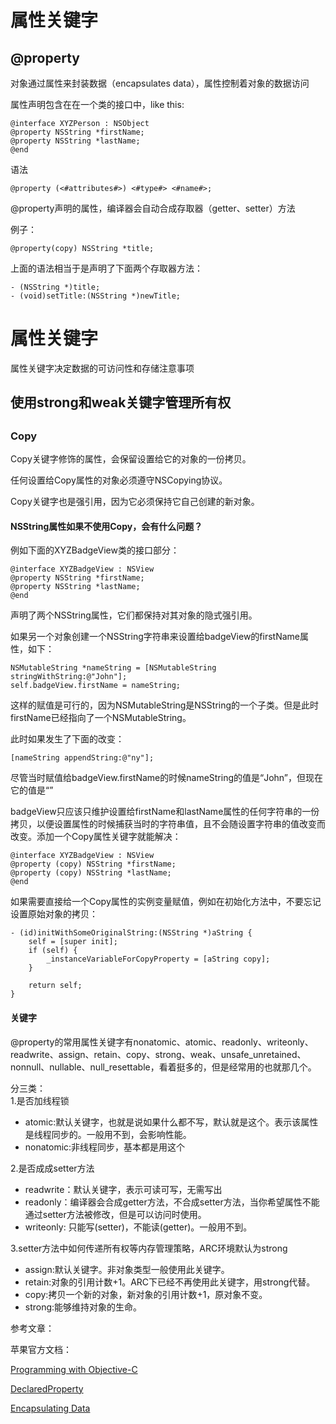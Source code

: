 # 属性关键字

## **@property**

对象通过属性来封装数据（encapsulates data），属性控制着对象的数据访问

属性声明包含在在一个类的接口中，like this:

```
@interface XYZPerson : NSObject
@property NSString *firstName;
@property NSString *lastName;
@end
```

语法

```
@property (<#attributes#>) <#type#> <#name#>;
```

@property声明的属性，编译器会自动合成存取器（getter、setter）方法

例子：

```
@property(copy) NSString *title;
```

上面的语法相当于是声明了下面两个存取器方法：

```
- (NSString *)title;
- (void)setTitle:(NSString *)newTitle;
```

# 属性关键字

属性关键字决定数据的可访问性和存储注意事项

## 使用strong和weak关键字管理所有权

## 

### **Copy**

Copy关键字修饰的属性，会保留设置给它的对象的一份拷贝。

任何设置给Copy属性的对象必须遵守NSCopying协议。

Copy关键字也是强引用，因为它必须保持它自己创建的新对象。

#### **NSString属性如果不使用Copy，会有什么问题？**

例如下面的XYZBadgeView类的接口部分：

```
@interface XYZBadgeView : NSView
@property NSString *firstName;
@property NSString *lastName;
@end
```

声明了两个NSString属性，它们都保持对其对象的隐式强引用。

如果另一个对象创建一个NSString字符串来设置给badgeView的firstName属性，如下：

```
NSMutableString *nameString = [NSMutableString stringWithString:@"John"];
self.badgeView.firstName = nameString;
```

这样的赋值是可行的，因为NSMutableString是NSString的一个子类。但是此时firstName已经指向了一个NSMutableString。

此时如果发生了下面的改变：

```
[nameString appendString:@"ny"];
```

尽管当时赋值给badgeView.firstName的时候nameString的值是“John”，但现在它的值是“”

badgeView只应该只维护设置给firstName和lastName属性的任何字符串的一份拷贝，以便设置属性的时候捕获当时的字符串值，且不会随设置字符串的值改变而改变。添加一个Copy属性关键字就能解决：

```
@interface XYZBadgeView : NSView
@property (copy) NSString *firstName;
@property (copy) NSString *lastName;
@end
```

如果需要直接给一个Copy属性的实例变量赋值，例如在初始化方法中，不要忘记设置原始对象的拷贝：

```
- (id)initWithSomeOriginalString:(NSString *)aString {
    self = [super init];
    if (self) {
        _instanceVariableForCopyProperty = [aString copy];
    }

    return self;
}
```



#### 关键字

@property的常用属性关键字有nonatomic、atomic、readonly、writeonly、readwrite、assign、retain、copy、strong、weak、unsafe\_unretained、nonnull、nullable、null\_resettable，看着挺多的，但是经常用的也就那几个。

分三类：  
1.是否加线程锁

* atomic:默认关键字，也就是说如果什么都不写，默认就是这个。表示该属性是线程同步的。一般用不到，会影响性能。
* nonatomic:非线程同步，基本都是用这个

2.是否成成setter方法

* readwrite：默认关键字，表示可读可写，无需写出
* readonly：编译器会合成getter方法，不合成setter方法，当你希望属性不能通过setter方法被修改，但是可以访问时使用。 
* writeonly: 只能写\(setter\)，不能读\(getter\)。一般用不到。

3.setter方法中如何传递所有权等内存管理策略，ARC环境默认为strong

* assign:默认关键字。非对象类型一般使用此关键字。
* retain:对象的引用计数+1。ARC下已经不再使用此关键字，用strong代替。
* copy:拷贝一个新的对象，新对象的引用计数+1，原对象不变。
* strong:能够维持对象的生命。

参考文章：

苹果官方文档：

[Programming with Objective-C](https://developer.apple.com/library/content/documentation/Cocoa/Conceptual/ProgrammingWithObjectiveC/Introduction/Introduction.html#//apple_ref/doc/uid/TP40011210-CH1-SW1)

[DeclaredProperty](https://developer.apple.com/library/content/documentation/General/Conceptual/DevPedia-CocoaCore/DeclaredProperty.html)

[Encapsulating Data](https://developer.apple.com/library/content/documentation/Cocoa/Conceptual/ProgrammingWithObjectiveC/EncapsulatingData/EncapsulatingData.html#//apple_ref/doc/uid/TP40011210-CH5-SW2)

